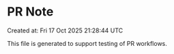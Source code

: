 # PR Note

Created at: Fri 17 Oct 2025 21:28:44 UTC

This file is generated to support testing of PR workflows.
